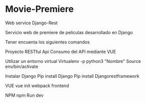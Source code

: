 # Movie-Premiere

Web service Django-Rest 

Servicio web de premiere de peliculas desarrollado en Django

Tener encuenta los siguientes comandos

  Proyecto RESTful Api
  Consumo del API mediante VUE
  
Utilizar un entorno virtual 
  Virtualenv -p python3 "Nombre"
  Source env/bin/activate
  
Instalar Django 
  Pip install Django
  Pip install Djangorestframework
  
VUE
  vue init webpack frontend
  
NPM
  npm Run dev
  
 
